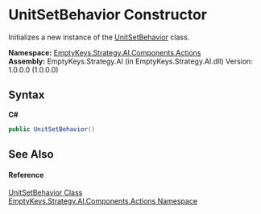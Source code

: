 # UnitSetBehavior Constructor 
 

Initializes a new instance of the <a href="T_EmptyKeys_Strategy_AI_Components_Actions_UnitSetBehavior">UnitSetBehavior</a> class.

**Namespace:**&nbsp;<a href="N_EmptyKeys_Strategy_AI_Components_Actions">EmptyKeys.Strategy.AI.Components.Actions</a><br />**Assembly:**&nbsp;EmptyKeys.Strategy.AI (in EmptyKeys.Strategy.AI.dll) Version: 1.0.0.0 (1.0.0.0)

## Syntax

**C#**<br />
``` C#
public UnitSetBehavior()
```


## See Also


#### Reference
<a href="T_EmptyKeys_Strategy_AI_Components_Actions_UnitSetBehavior">UnitSetBehavior Class</a><br /><a href="N_EmptyKeys_Strategy_AI_Components_Actions">EmptyKeys.Strategy.AI.Components.Actions Namespace</a><br />
